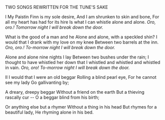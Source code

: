 TWO SONGS REWRITTEN FOR THE TUNE'S SAKE

I
My Paistin Finn is my sole desire,
And I am shrunken to skin and bone,
For all my heart has had for its hire
Is what I can whistle alone and alone.
*Oro, oro.!*
*Tomorrow night I will break down the door.*

What is the good of a man and he
Alone and alone, with a speckled shin?
I would that I drank with my love on my knee
Between two barrels at the inn.
*Oro, oro.!*
*To-morrow night I will break down the door.*

Alone and alone nine nights I lay
Between two bushes under the rain;
I thought to have whistled her down that
I whistled and whistled and whistled in vain.
*Oro, oro!*
*To-morrow night I will break down the door.*

II
I would that I were an old beggar
Rolling a blind pearl eye,
For he cannot see my lady
Go gallivanting by;

A dreary, dreepy beggar
Without a friend on the earth
But a thieving rascally cur --
O a beggar blind from his birth;

Or anything else but a rhymer
Without a thing in his head
But rhymes for a beautiful lady,
He rhyming alone in his bed.
